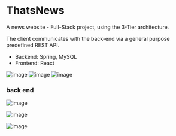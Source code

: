 # ThatsNews
A news website - Full-Stack project, using the 3-Tier architecture.

The client communicates with the back-end via a general purpose predefined REST API.

- Backend: Spring, MySQL
- Frontend: React

![image](https://user-images.githubusercontent.com/39451680/177514085-85ceb51b-195a-4dc8-b71a-33a832690b85.png)
![image](https://user-images.githubusercontent.com/39451680/177514694-66ab19c9-5f77-417f-a669-f15d01c326f9.png)
![image](https://user-images.githubusercontent.com/39451680/177514474-f51ac6c3-3622-4371-9157-0b4c7f474a0d.png)

### back end
![image](https://user-images.githubusercontent.com/39451680/177515535-d41b3fbe-5e55-4ed3-b022-4e283855212e.png)

![image](https://user-images.githubusercontent.com/39451680/177515746-03374087-3603-43a8-9429-0221471f8c4d.png)

![image](https://user-images.githubusercontent.com/39451680/177516111-3e2b6a47-c9a9-481b-9407-e4149a37687a.png)

